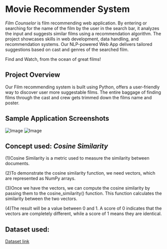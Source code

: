 # Movie Recommender System

*Film Counselor* is film recommending web application. By entering or searching for the name of the film by the user in the search bar, it analyzes the input and suggests similar films using a recommendation algorithm. The project showcases skills in web development, data handling, and recommendation systems. 
Our NLP-powered Web App delivers tailored suggestions based on cast and genres of the searched film.

Find and Watch, from the ocean of great films!

## Project Overview

Our Film recommending system is built using Python, offers a user-friendly way to discover user more suggestable films. The entire baggage of finding films through the cast and crew gets trimmed down the films name and poster.

## Sample Application Screenshots
![Image](https://github.com/user-attachments/assets/4ff56c2a-1ead-43d6-9b88-dd8ac4bdd8d8)
![Image](https://github.com/user-attachments/assets/ffaa142c-877c-4dd9-a379-1916826b5a83)

## Concept used: *Cosine Similarity*
(1)Cosine Similarity is a metric used to measure the similarity between documents.

(2)To demonstrate the cosine similarity function, we need vectors, which are represented as NumPy arrays.

(3)Once we have the vectors, we can compute the cosine similarity by passing them to the cosine_similarity() function. This function calculates the similarity between the two vectors.

(4)The result will be a value between 0 and 1. A score of 0 indicates that the vectors are completely different, while a score of 1 means they are identical.

## Dataset used:
[Dataset link](https://www.kaggle.com/datasets/tmdb/tmdb-movie-metadata)



